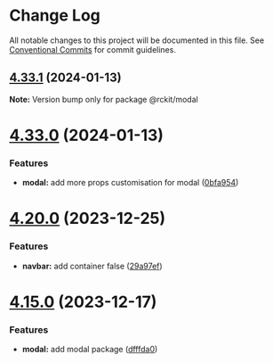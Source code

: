 # Change Log

All notable changes to this project will be documented in this file.
See [Conventional Commits](https://conventionalcommits.org) for commit guidelines.

## [4.33.1](https://github.com/lskjs/lskjs/compare/v4.33.0...v4.33.1) (2024-01-13)

**Note:** Version bump only for package @rckit/modal





# [4.33.0](https://github.com/lskjs/lskjs/compare/v4.32.0...v4.33.0) (2024-01-13)


### Features

* **modal:** add more props customisation for modal ([0bfa954](https://github.com/lskjs/lskjs/commit/0bfa9548c10c30550ecc27a54bb12943861a16dd))





# [4.20.0](https://github.com/lskjs/lskjs/compare/v4.19.0...v4.20.0) (2023-12-25)


### Features

* **navbar:** add container false ([29a97ef](https://github.com/lskjs/lskjs/commit/29a97efd1614a61f2911b20b5716f74956d7fe3e))





# [4.15.0](https://github.com/lskjs/lskjs/compare/v4.14.1...v4.15.0) (2023-12-17)


### Features

* **modal:** add modal package ([dfffda0](https://github.com/lskjs/lskjs/commit/dfffda0f458f1418e99ae907ce776332f4250598))

